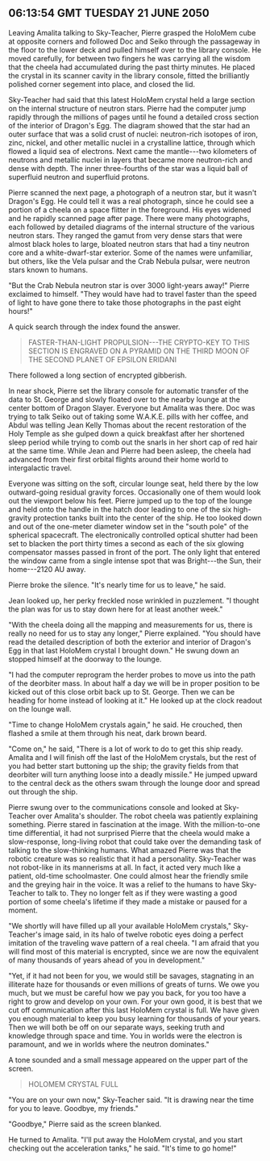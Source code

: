 ## 06:13:54 GMT TUESDAY 21 JUNE 2050
Leaving Amalita talking to Sky-Teacher, Pierre grasped the HoloMem cube at opposite corners and followed Doc and Seiko through the passageway in the floor to the lower deck and pulled himself over to the library console. He moved carefully, for between two fingers he was carrying all the wisdom that the cheela had accumulated during the past thirty minutes. He placed the crystal in its scanner cavity in the library console, fitted the brilliantly polished corner segement into place, and closed the lid. 

Sky-Teacher had said that this latest HoloMem crystal held a large section on the internal structure of neutron stars. Pierre had the computer jump rapidly through the millions of pages until he found a detailed cross section of the interior of Dragon's Egg. The diagram showed that the star had an outer surface that was a solid crust of nuclei: neutron-rich isotopes of iron, zinc, nickel, and other metallic nuclei in a crystalline lattice, through which flowed a liquid sea of electrons. Next came the mantle---two kilometers of neutrons and metallic nuclei in layers that became more neutron-rich and dense with depth. The inner three-fourths of the star was a liquid ball of superfluid neutron and superfluid protons. 

Pierre scanned the next page, a photograph of a neutron star, but it wasn't Dragon's Egg. He could tell it was a real photograph, since he could see a portion of a cheela on a space flitter in the foreground. His eyes widened and he rapidly scanned page after page. There were many photographs, each followed by detailed diagrams of the internal structure of the various neutron stars. They ranged the gamut from very dense stars that were almost black holes to large, bloated neutron stars that had a tiny neutron core and a white-dwarf-star exterior. Some of the names were unfamiliar, but others, like the Vela pulsar and the Crab Nebula pulsar, were neutron stars known to humans.

"But the Crab Nebula neutron star is over 3000 light-years away!" Pierre exclaimed to himself. "They would have had to travel faster than the speed of light to have gone there to take those photographs in the past eight hours!"

A quick search through the index found the answer.

> FASTER-THAN-LIGHT PROPULSION---THE CRYPTO-KEY TO THIS SECTION IS ENGRAVED ON A PYRAMID ON THE THIRD MOON OF THE SECOND PLANET OF EPSILON ERIDANI

There followed a long section of encrypted gibberish.

In near shock, Pierre set the library console for automatic transfer of the data to St. George and slowly floated over to the nearby lounge at the center bottom of Dragon Slayer. Everyone but Amalita was there. Doc was trying to talk Seiko out of taking some W.A.K.E. pills with her coffee, and Abdul was telling Jean Kelly Thomas about the recent restoration of the Holy Temple as she gulped down a quick breakfast after her shortened sleep period while trying to comb out the snarls in her short cap of red hair at the same time. While Jean and Pierre had been asleep, the cheela had advanced from their first orbital flights around their home world to intergalactic travel.

Everyone was sitting on the soft, circular lounge seat, held there by the low outward-going residual gravity forces. Occasionally one of them would look out the viewport below his feet. Pierre jumped up to the top of the lounge and held onto the handle in the hatch door leading to one of the six high-gravity protection tanks built into the center of the ship. He too looked down and out of the one-meter diameter window set in the "south pole" of the spherical spacecraft. The electronically controlled optical shutter had been set to blacken the port thirty times a second as each of the six glowing compensator masses passed in front of the port. The only light that entered the window came from a single intense spot that was Bright---the Sun, their home---2120 AU away.

Pierre broke the silence. "It's nearly time for us to leave," he said.

Jean looked up, her perky freckled nose wrinkled in puzzlement. "I thought the plan was for us to stay down here for at least another week."

"With the cheela doing all the mapping and measurements for us, there is really no need for us to stay any longer," Pierre explained. "You should have read the detailed description of both the exterior and interior of Dragon's Egg in that last HoloMem crystal I brought down." He swung down an stopped himself at the doorway to the lounge.

"I had the computer reprogram the herder probes to move us into the path of the deorbiter mass. In about half a day we will be in proper position to be kicked out of this close orbit back up to St. George. Then we can be heading for home instead of looking at it." He looked up at the clock readout on the lounge wall.

"Time to change HoloMem crystals again," he said. He crouched, then flashed a smile at them through his neat, dark brown beard. 

"Come on," he said, "There is a lot of work to do to get this ship ready. Amalita and I will finish off the last of the HoloMem crystals, but the rest of you had better start buttoning up the ship; the gravity fields from that deorbiter will turn anything loose into a deadly missile." He jumped upward to the central deck as the others swam through the lounge door and spread out through the ship.

Pierre swung over to the communications console and looked at Sky-Teacher over Amalita's shoulder. The robot cheela was patiently explaining something. Pierre stared in fascination at the image. With the million-to-one time differential, it had not surprised Pierre that the cheela would make a slow-response, long-living robot that could take over the demanding task of talking to the slow-thinking humans. What amazed Pierre was that the robotic creature was so realistic that it had a personality. Sky-Teacher was not robot-like in its mannerisms at all. In fact, it acted very much like a patient, old-time schoolmaster. One could almost hear the friendly smile and the greying hair in the voice. It was a relief to the humans to have Sky-Teacher to talk to. They no longer felt as if they were wasting a good portion of some cheela's lifetime if they made a mistake or paused for a moment.

"We shortly will have filled up all your available HoloMem crystals," Sky-Teacher's image said, in its halo of twelve robotic eyes doing a perfect imitation of the traveling wave pattern of a real cheela. "I am afraid that you will find most of this material is encrypted, since we are now the equivalent of many thousands of years ahead of you in development."

"Yet, if it had not been for you, we would still be savages, stagnating in an illiterate haze for thousands or even millions of greats of turns. We owe you much, but we must be careful how we pay you back, for you too have a right to grow and develop on your own. For your own good, it is best that we cut off communication after this last HoloMem crystal is full. We have given you enough material to keep you busy learning for thousands of your years. Then we will both be off on our separate ways, seeking truth and knowledge through space and time. You in worlds were the electron is paramount, and we in worlds where the neutron dominates."

A tone sounded and a small message appeared on the upper part of the screen.

> HOLOMEM CRYSTAL FULL

"You are on your own now," Sky-Teacher said. "It is drawing near the time for you to leave. Goodbye, my friends."

"Goodbye," Pierre said as the screen blanked. 

He turned to Amalita. "I'll put away the HoloMem crystal, and you start checking out the acceleration tanks," he said. "It's time to go home!"